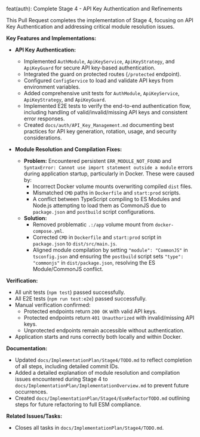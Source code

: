 feat(auth): Complete Stage 4 - API Key Authentication and Refinements

This Pull Request completes the implementation of Stage 4, focusing on API Key Authentication and addressing critical module resolution issues.

**Key Features and Implementations:**

- **API Key Authentication:**
  - Implemented `AuthModule`, `ApiKeyService`, `ApiKeyStrategy`, and `ApiKeyGuard` for secure API key-based authentication.
  - Integrated the guard on protected routes (`/protected` endpoint).
  - Configured `ConfigService` to load and validate API keys from environment variables.
  - Added comprehensive unit tests for `AuthModule`, `ApiKeyService`, `ApiKeyStrategy`, and `ApiKeyGuard`.
  - Implemented E2E tests to verify the end-to-end authentication flow, including handling of valid/invalid/missing API keys and consistent error responses.
  - Created `docs/auth/API_Key_Management.md` documenting best practices for API key generation, rotation, usage, and security considerations.

- **Module Resolution and Compilation Fixes:**
  - **Problem:** Encountered persistent `ERR_MODULE_NOT_FOUND` and `SyntaxError: Cannot use import statement outside a module` errors during application startup, particularly in Docker. These were caused by:
    - Incorrect Docker volume mounts overwriting compiled `dist` files.
    - Mismatched `CMD` paths in `Dockerfile` and `start:prod` scripts.
    - A conflict between TypeScript compiling to ES Modules and Node.js attempting to load them as CommonJS due to `package.json` and `postbuild` script configurations.
  - **Solution:**
    - Removed problematic `.:/app` volume mount from `docker-compose.yml`.
    - Corrected `CMD` in `Dockerfile` and `start:prod` script in `package.json` to `dist/src/main.js`.
    - Aligned module compilation by setting `"module": "CommonJS"` in `tsconfig.json` and ensuring the `postbuild` script sets `"type": "commonjs"` in `dist/package.json`, resolving the ES Module/CommonJS conflict.

**Verification:**

- All unit tests (`npm test`) passed successfully.
- All E2E tests (`npm run test:e2e`) passed successfully.
- Manual verification confirmed:
  - Protected endpoints return `200 OK` with valid API keys.
  - Protected endpoints return `401 Unauthorized` with invalid/missing API keys.
  - Unprotected endpoints remain accessible without authentication.
- Application starts and runs correctly both locally and within Docker.

**Documentation:**

- Updated `docs/ImplementationPlan/Stage4/TODO.md` to reflect completion of all steps, including detailed commit IDs.
- Added a detailed explanation of module resolution and compilation issues encountered during Stage 4 to `docs/ImplementationPlan/ImplementationOverview.md` to prevent future occurrences.
- Created `docs/ImplementationPlan/Stage4/EsmRefactorTODO.md` outlining steps for future refactoring to full ESM compliance.

**Related Issues/Tasks:**

- Closes all tasks in `docs/ImplementationPlan/Stage4/TODO.md`.
